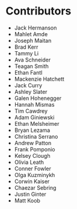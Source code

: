 # Contributors


- Jack Hermanson
- Mahlet Amde
- Joseph Maitan
- Brad Kerr
- Tammy Li
- Ava Schneider
- Teagan Smith
- Ethan Fantl
- Mackenzie Hatchett
- Jack Curry
- Ashley Slater
- Galen Hohenegger
- Hannah Mismas
- Tim Cawdrey
- Adam Giniewski
- Ethan Melsheimer
- Bryan Lezama
- Christina Serrano
- Andrew Patton
- Frank Pomponio
- Kelsey Clough 
- Olivia Leath
- Conner Fowler
- Olga Kuzminykh 
- Corwin Kaiser
- Chaezar Sebring
- Justin Ginter
- Matt Koob
